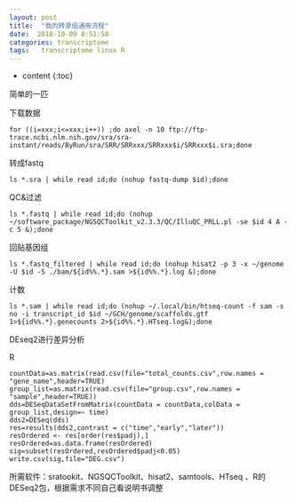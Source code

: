 ```yaml
---
layout: post
title:  "我的转录组通用流程"
date:  2018-10-09 8:51:58   
categories: transcriptome
tags:   transcriptome linux R
---
```


* content
{:toc}

简单的一匹

下载数据
```
for ((i=xxx;i<=xxx;i++)) ;do axel -n 10 ftp://ftp-trace.ncbi.nlm.nih.gov/sra/sra-instant/reads/ByRun/sra/SRR/SRRxxx/SRRxxx$i/SRRxxx$i.sra;done
```
转成fastq
```
ls *.sra | while read id;do (nohup fastq-dump $id);done
```
QC&过滤
```
ls *.fastq | while read id;do (nohup ~/software_package/NGSQCToolkit_v2.3.3/QC/IlluQC_PRLL.pl -se $id 4 A -c 5 &);done
```
回贴基因组
```
ls *.fastq_filtered | while read id;do (nohup hisat2 -p 3 -x ~/genome -U $id -S ./bam/${id%%.*}.sam >${id%%.*}.log &);done
```
计数
```
ls *.sam | while read id;do (nohup ~/.local/bin/htseq-count -f sam -s no -i transcript_id $id ~/GCH/genome/scaffolds.gtf 1>${id%%.*}.genecounts 2>${id%%.*}.HTseq.log&);done
```

DEseq2进行差异分析

R
```
countData=as.matrix(read.csv(file="total_counts.csv",row.names = "gene_name",header=TRUE)
group_list=as.matrix(read.csv(file="group.csv",row.names = "sample",header=TRUE))
dds=DESeqDataSetFromMatrix(countData = countData,colData = group_list,design=~ time)
dds2=DESeq(dds)
res=results(dds2,contrast = c("time","early","later"))
resOrdered <- res[order(res$padj),]
resOrdered=as.data.frame(resOrdered)
sig=subset(resOrdered,resOrdered$padj<0.05)
write.csv(sig,file="DEG.csv")
```


所需软件：sratookit、NGSQCToolkit、hisat2、samtools、HTseq 、R的DESeq2包，根据需求不同自己看说明书调整